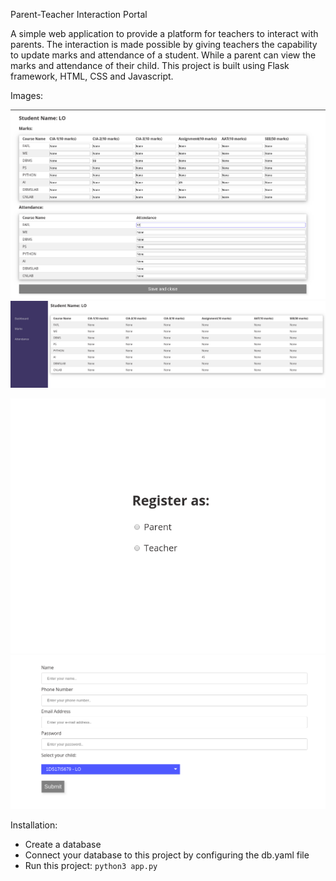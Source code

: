 Parent-Teacher Interaction Portal

A simple web application to provide a platform for teachers to interact with parents. The interaction is made possible by giving teachers the capability to update marks and attendance of a student. While a parent can view the marks and attendance of their child. This project is built using Flask framework, HTML, CSS and Javascript. 

Images:

<img src="https://github.com/nishant-boro/parent-teacher-interaction-portal/blob/master/dashboard_teacher.png" width="800"> <img src="https://github.com/nishant-boro/parent-teacher-interaction-portal/blob/master/student_dashboard.png" width="800">

<img src="https://github.com/nishant-boro/parent-teacher-interaction-portal/blob/master/registration.png" width="800"> <img src="https://github.com/nishant-boro/parent-teacher-interaction-portal/blob/master/register_parent.png" width="800">

Installation:

- Create a database
- Connect your database to this project by configuring the db.yaml file
- Run this project: ``` python3 app.py ```
